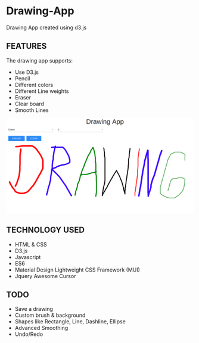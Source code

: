 # Drawing-App
Drawing App created using d3.js

## FEATURES
The drawing app supports:

* Use D3.js
* Pencil
* Different colors
* Different Line weights
* Eraser
* Clear board
* Smooth Lines

![Image of Drawing](drawing.png??raw=true)

## TECHNOLOGY USED

* HTML & CSS
* D3.js
* Javascript
* ES6
* Material Design Lightweight CSS Framework (MUI)
* Jquery Awesome Cursor

## TODO

* Save a drawing
* Custom brush & background
* Shapes like Rectangle, Line, Dashline, Ellipse
* Advanced Smoothing
* Undo/Redo

